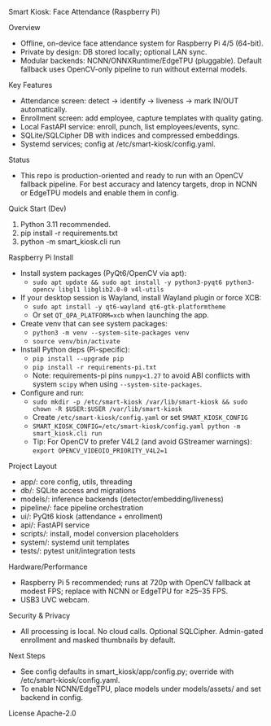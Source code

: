 Smart Kiosk: Face Attendance (Raspberry Pi)

Overview
- Offline, on-device face attendance system for Raspberry Pi 4/5 (64-bit).
- Private by design: DB stored locally; optional LAN sync.
- Modular backends: NCNN/ONNXRuntime/EdgeTPU (pluggable). Default fallback uses OpenCV-only pipeline to run without external models.

Key Features
- Attendance screen: detect → identify → liveness → mark IN/OUT automatically.
- Enrollment screen: add employee, capture templates with quality gating.
- Local FastAPI service: enroll, punch, list employees/events, sync.
- SQLite/SQLCipher DB with indices and compressed embeddings.
- Systemd services; config at /etc/smart-kiosk/config.yaml.

Status
- This repo is production-oriented and ready to run with an OpenCV fallback pipeline. For best accuracy and latency targets, drop in NCNN or EdgeTPU models and enable them in config.

Quick Start (Dev)
1) Python 3.11 recommended.
2) pip install -r requirements.txt
3) python -m smart_kiosk.cli run

Raspberry Pi Install
- Install system packages (PyQt6/OpenCV via apt):
  - `sudo apt update && sudo apt install -y python3-pyqt6 python3-opencv libgl1 libglib2.0-0 v4l-utils`
- If your desktop session is Wayland, install Wayland plugin or force XCB:
  - `sudo apt install -y qt6-wayland qt6-gtk-platformtheme`
  - Or set `QT_QPA_PLATFORM=xcb` when launching the app.
- Create venv that can see system packages:
  - `python3 -m venv --system-site-packages venv`
  - `source venv/bin/activate`
- Install Python deps (Pi-specific):
  - `pip install --upgrade pip`
  - `pip install -r requirements-pi.txt`
  - Note: requirements-pi pins `numpy<1.27` to avoid ABI conflicts with system `scipy` when using `--system-site-packages`.
- Configure and run:
  - `sudo mkdir -p /etc/smart-kiosk /var/lib/smart-kiosk && sudo chown -R $USER:$USER /var/lib/smart-kiosk`
  - Create `/etc/smart-kiosk/config.yaml` or set `SMART_KIOSK_CONFIG`
  - `SMART_KIOSK_CONFIG=/etc/smart-kiosk/config.yaml python -m smart_kiosk.cli run`
  - Tip: For OpenCV to prefer V4L2 (and avoid GStreamer warnings): `export OPENCV_VIDEOIO_PRIORITY_V4L2=1`


Project Layout
- app/: core config, utils, threading
- db/: SQLite access and migrations
- models/: inference backends (detector/embedding/liveness)
- pipeline/: face pipeline orchestration
- ui/: PyQt6 kiosk (attendance + enrollment)
- api/: FastAPI service
- scripts/: install, model conversion placeholders
- system/: systemd unit templates
- tests/: pytest unit/integration tests

Hardware/Performance
- Raspberry Pi 5 recommended; runs at 720p with OpenCV fallback at modest FPS; replace with NCNN or EdgeTPU for ≥25–35 FPS.
- USB3 UVC webcam.

Security & Privacy
- All processing is local. No cloud calls. Optional SQLCipher. Admin-gated enrollment and masked thumbnails by default.

Next Steps
- See config defaults in smart_kiosk/app/config.py; override with /etc/smart-kiosk/config.yaml.
- To enable NCNN/EdgeTPU, place models under models/assets/ and set backend in config.

License
Apache-2.0
